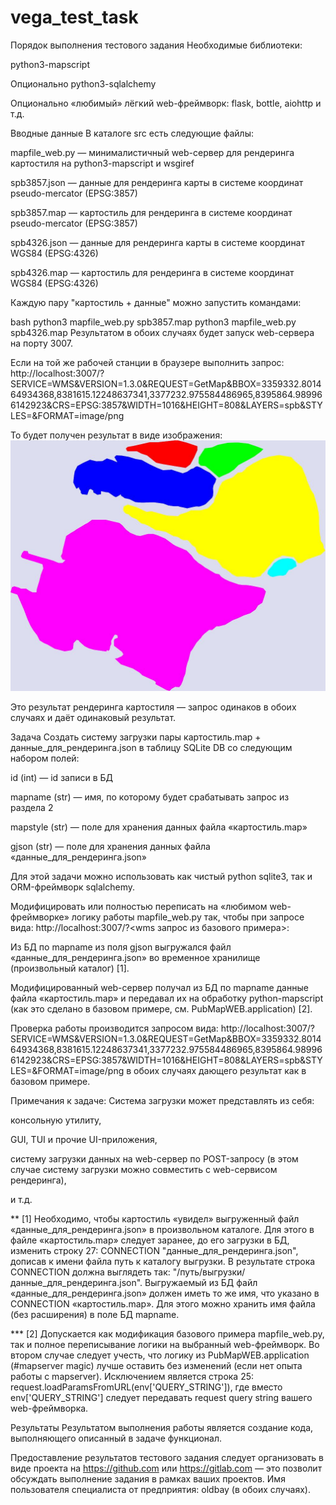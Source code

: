 # vega_test_task
Порядок выполнения тестового задания
Необходимые библиотеки:

python3-mapscript

Опционально python3-sqlalchemy

Опционально «любимый» лёгкий web-фреймворк: flask, bottle, aiohttp и т.д.

Вводные данные
В каталоге src есть следующие файлы:

mapfile_web.py — минималистичный web-сервер для рендеринга картостиля на python3-mapscript и wsgiref

spb3857.json — данные для рендеринга карты в системе координат pseudo-mercator (EPSG:3857)

spb3857.map — картостиль для рендеринга в системе координат pseudo-mercator (EPSG:3857)

spb4326.json — данные для рендеринга карты в системе координат WGS84 (EPSG:4326)

spb4326.map — картостиль для рендеринга в системе координат WGS84 (EPSG:4326)

Каждую пару "картостиль + данные" можно запустить командами:

bash
python3 mapfile_web.py spb3857.map
python3 mapfile_web.py spb4326.map
Результатом в обоих случаях будет запуск web-сервера на порту 3007.

Если на той же рабочей станции в браузере выполнить запрос:
http://localhost:3007/?SERVICE=WMS&VERSION=1.3.0&REQUEST=GetMap&BBOX=3359332.801464934368,8381615.12248637341,3377232.975584486965,8395864.989966142923&CRS=EPSG:3857&WIDTH=1016&HEIGHT=808&LAYERS=spb&STYLES=&FORMAT=image/png

То будет получен результат в виде изображения:
![Alt text](https://raw.githubusercontent.com/KonstantinLjapin/vega_test_task/main/exmpl_map.jpg)

Это результат рендеринга картостиля — запрос одинаков в обоих случаях и даёт одинаковый результат.

Задача
Создать систему загрузки пары картостиль.map + данные_для_рендеринга.json в таблицу SQLite DB со следующим набором полей:

id (int) — id записи в БД

mapname (str) — имя, по которому будет срабатывать запрос из раздела 2

mapstyle (str) — поле для хранения данных файла «картостиль.map»

gjson (str) — поле для хранения данных файла «данные_для_рендеринга.json»

Для этой задачи можно использовать как чистый python sqlite3, так и ORM-фреймворк sqlalchemy.

Модифицировать или полностью переписать на «любимом web-фреймворке» логику работы mapfile_web.py так, чтобы при запросе вида:
http://localhost:3007/<mapname>?<wms запрос из базового примера>:

Из БД по mapname из поля gjson выгружался файл «данные_для_рендеринга.json» во временное хранилище (произвольный каталог) [1].

Модифицированный web-сервер получал из БД по mapname данные файла «картостиль.map» и передавал их на обработку python-mapscript (как это сделано в базовом примере, см. PubMapWEB.application) [2].

Проверка работы производится запросом вида:
http://localhost:3007/<mapname>?SERVICE=WMS&VERSION=1.3.0&REQUEST=GetMap&BBOX=3359332.801464934368,8381615.12248637341,3377232.975584486965,8395864.989966142923&CRS=EPSG:3857&WIDTH=1016&HEIGHT=808&LAYERS=spb&STYLES=&FORMAT=image/png
в обоих случаях дающего результат как в базовом примере.

Примечания к задаче:
Система загрузки может представлять из себя:

консольную утилиту,

GUI, TUI и прочие UI-приложения,

систему загрузки данных на web-сервер по POST-запросу (в этом случае систему загрузки можно совместить с web-сервисом рендеринга),

и т.д.

** [1] Необходимо, чтобы картостиль «увидел» выгруженный файл «данные_для_рендеринга.json» в произвольном каталоге. Для этого в файле «картостиль.map» следует заранее, до его загрузки в БД, изменить строку 27:
CONNECTION "данные_для_рендеринга.json",
дописав к имени файла путь к каталогу выгрузки. В результате строка CONNECTION должна выглядеть так:
"/путь/выгрузки/данные_для_рендеринга.json".
Выгружаемый из БД файл «данные_для_рендеринга.json» должен иметь то же имя, что указано в CONNECTION «картостиль.map». Для этого можно хранить имя файла (без расширения) в поле БД mapname.

*** [2] Допускается как модификация базового примера mapfile_web.py, так и полное переписывание логики на выбранный web-фреймворк. Во втором случае следует учесть, что логику из PubMapWEB.application (#mapserver magic) лучше оставить без изменений (если нет опыта работы с mapserver). Исключением является строка 25:
request.loadParamsFromURL(env['QUERY_STRING']),
где вместо env['QUERY_STRING'] следует передавать request query string вашего web-фреймворка.

Результаты
Результатом выполнения работы является создание кода, выполняющего описанный в задаче функционал.

Предоставление результатов тестового задания следует организовать в виде проекта на https://github.com или https://gitlab.com — это позволит обсуждать выполнение задания в рамках ваших проектов. Имя пользователя специалиста от предприятия: oldbay (в обоих случаях).

